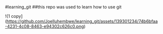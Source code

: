 #learning_git
##this repo was used to learn how to use git 

!{1 copy](https://github.com/Joelluhembwe/learning_git/assets/139301234/74b6bfaa-4231-4c08-8463-e94302c626c0.png)
